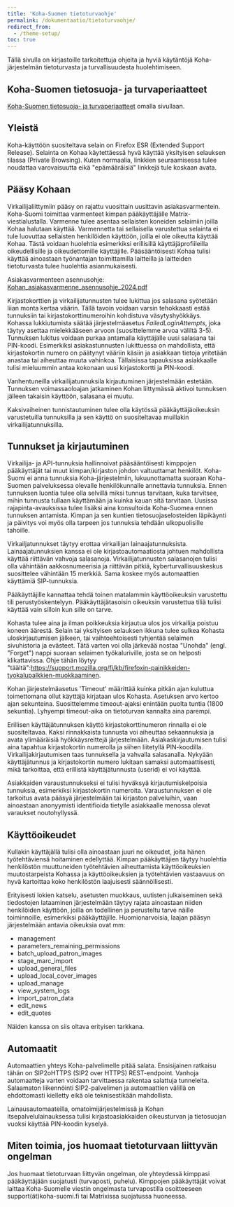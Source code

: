 ```yaml
---
title: 'Koha-Suomen tietoturvaohje'
permalink: /dokumentaatio/tietoturvaohje/
redirect_from:
  - /theme-setup/
toc: true
---
```


Tällä sivulla on kirjastoille tarkoitettuja ohjeita ja hyviä käytäntöjä Koha-järjestelmän tietoturvasta ja turvallisuudesta huolehtimiseen.

## Koha-Suomen tietosuoja- ja turvaperiaatteet

[Koha-Suomen tietosuoja- ja turvaperiaatteet](/dokumentaatio/tietosuojaperiaatteet/) omalla sivullaan.

## Yleistä

Koha-käyttöön suositeltava selain on Firefox ESR (Extended Support Release). Selainta on Kohaa käytettäessä hyvä käyttää yksityisen selauksen tilassa (Private Browsing). Kuten normaalia, linkkien seuraamisessa tulee noudattaa varovaisuutta eikä "epämääräisiä" linkkejä tule koskaan avata.

## Pääsy Kohaan

Virkailijaliittymiin pääsy on rajattu vuosittain uusittavin asiakasvarmentein. Koha-Suomi toimittaa varmenteet kimpan pääkäyttäjälle Matrix-viestialustalla. Varmenne tulee asentaa sellaisten koneiden selaimiin joilla Kohaa halutaan käyttää. Varmennetta tai sellaisella varustettua selainta ei tule luovuttaa sellaisten henkilöiden käyttöön, joilla ei ole oikeutta käyttää Kohaa. Tästä voidaan huolehtia esimerkiksi erillisillä käyttäjäprofiileilla oikeudellisille ja oikeudettomille käyttäjille. Pääsääntöisesti Kohaa tulisi käyttää ainoastaan työnantajan toimittamilla laitteilla ja laitteiden tietoturvasta tulee huolehtia asianmukaisesti.

Asiakasvarmenteen asennusohje: [Kohan_asiakasvarmenne_asennusohje_2024.pdf](https://github.com/user-attachments/files/17023177/Kohan_asiakasvarmenne_asennusohje_2024.pdf)

Kirjastokorttien ja virkailijatunnusten tulee lukittua jos salasana syötetään liian monta kertaa väärin. Tällä tavoin voidaan varsin tehokkaasti estää tunnuksiin tai kirjastokorttinumeroihin kohdistuva väsytyshyökkäys. Kohassa lukkiutumista säätää järjestelmäasetus _FailedLoginAttempts_, joka täytyy asettaa mielekkääseen arvoon (suosittelemme arvoa väliltä 3-5). Tunnuksen lukitus voidaan purkaa antamalla käyttäjälle uusi salasana tai PIN-koodi.   Esimerkiksi asiakastunnusten lukittuessa on mahdollista, että kirjastokortin numero on päätynyt vääriin käsiin ja asiakkaan tietoja yritetään anastaa tai aiheuttaa muuta vahinkoa. Tällaisissa tapauksissa asiakkaalle tulisi mieluummin antaa kokonaan uusi kirjastokortti ja PIN-koodi.

Vanhentuneilla virkailijatunnuksila kirjautuminen järjestelmään estetään. Tunnuksen voimassaoloajan jatkaminen Kohan liittymässä aktivoi tunnuksen jälleen takaisin käyttöön, salasana ei muutu.

Kaksivaiheinen tunnistautuminen tulee olla käytössä pääkäyttäjäoikeuksin varustetuilla tunnuksilla ja sen käyttö on suositeltavaa muillakin virkailijatunnuksilla.

## Tunnukset ja kirjautuminen

Virkailija- ja API-tunnuksia hallinnoivat pääsääntöisesti kimppojen pääkäyttäjät tai muut kimpan/kirjaston johdon valtuuttamat henkilöt. Koha-Suomi ei anna tunnuksia Koha-järjestelmiin, lukuunottamatta suoraan Koha-Suomen palveluksessa olevalle henkilökunnalle annettavia tunnuksia. Ennen tunnuksen luontia tulee olla selvillä miksi tunnus tarvitaan, kuka tarvitsee, mihin tunnusta tullaan käyttämään ja kuinka kauan sitä tarvitaan. Uusissa rajapinta-avauksissa tulee lisäksi aina konsultoida Koha-Suomea ennen tunnuksen antamista. Kimpan ja sen kuntien tietosuojaselosteiden läpikäynti ja päivitys voi myös olla tarpeen jos tunnuksia tehdään ulkopuolisille tahoille.

Virkailjatunnukset täytyy erottaa virkailijan lainaajatunnuksista. Lainaajatunnuksien kanssa ei ole kirjastoautomaatiosta johtuen mahdollista käyttää riittävän vahvoja salasanoja. Virkailijatunnusten salasanojen tulisi olla vähintään aakkosnumeerisia ja riittävän pitkiä, kyberturvallisuuskeskus suosittelee vähintään 15 merkkiä. Sama koskee myös automaattien käyttämiä SIP-tunnuksia.

Pääkäyttäjille kannattaa tehdä toinen matalammin käyttöoikeuksin varustettu tili perustyöskentelyyn. Pääkäyttäjätasoisin oikeuksin varustettua tiliä tulisi käyttää vain silloin kun sille on tarve.

Kohasta tulee aina ja ilman poikkeuksia kirjautua ulos jos virkailija poistuu koneen äärestä. Selain tai yksityisen selauksen ikkuna tulee sulkea Kohasta uloskirjautumisen jälkeen, tai vaihtoehtoisesti tyhjentää selaimen sivuhistoria ja evästeet. Tätä varten voi olla järkevää nostaa "Unohda" (engl. "Forget") nappi suoraan selaimen työkaluriville, josta se on helposti klikattavissa. Ohje tähän löytyy "täältä":https://support.mozilla.org/fi/kb/firefoxin-painikkeiden-tyokalupalkkien-muokkaaminen.

Kohan järjestelmäasetus 'Timeout' määrittää kuinka pitkän ajan kuluttua toimettomana ollut käyttäjä kirjataan ulos Kohasta. Asetuksen arvo kertoo ajan sekunteina. Suosittelemme timeout-ajaksi enintään puolta tuntia (1800 sekuntia). Lyhyempi timeout-aika on tietoturvan kannalta aina parempi.

Erillisen käyttäjätunnuksen käyttö kirjastokorttinumeron rinnalla ei ole suositeltavaa. Kaksi rinnakkaista tunnusta voi aiheuttaa sekaannuksia ja avata ylimääräisiä hyökkäysreittejä järjestelmään. Asiakaskirjautumisen tulisi aina tapahtua kirjastokortin numerolla ja siihen liitetyllä PIN-koodilla. Virkailijakirjautumisen taas tunnuksella ja vahvalla salasanalla. Nykyään käyttäjätunnus ja kirjastokortin numero lukitaan samaksi automaattisesti, mikä tarkoittaa, että erillistä käyttäjätunnusta (userid) ei voi käyttää.

Asiakkaiden varaustunnukseksi ei tulisi hyväksyä kirjautumiskelpoisia tunnuksia, esimerkiksi kirjastokortin numeroita. Varaustunnuksen ei ole tarkoitus avata pääsyä järjestelmään tai kirjaston palveluihin, vaan ainoastaan anonyymisti identifioida tietylle asiakkaalle menossa olevat varaukset noutohyllyssä.

## Käyttöoikeudet

Kullakin käyttäjällä tulisi olla ainoastaan juuri ne oikeudet, joita hänen työtehtäviensä hoitaminen edellyttää. Kimpan pääkäyttäjien täytyy huolehtia henkilöstön muuttuneiden työtehtävien aiheuttamista käyttöoikeuksien muutostarpeista Kohassa ja käyttöoikeuksien ja työtehtävien vastaavuus on hyvä kartoittaa koko henkilöstön laajuisesti säännöllisesti.

Erityisesti lokien katselu, asetusten muokkaus, uutisten julkaiseminen sekä tiedostojen lataaminen järjestelmään täytyy rajata ainoastaan niiden henkilöiden käyttöön, joilla on todellinen ja perusteltu tarve näille toiminnoille, esimerkiksi pääkäyttäjille. Huomionarvoisia, laajan pääsyn järjestelmään antavia oikeuksia ovat mm:

* management
* parameters_remaining_permissions
* batch_upload_patron_images
* stage_marc_import
* upload_general_files
* upload_local_cover_images
* upload_manage
* view_system_logs
* import_patron_data
* edit_news
* edit_quotes

Näiden kanssa on siis oltava erityisen tarkkana.

## Automaatit

Automaattien yhteys Koha-palvelimelle pitää salata. Ensisijainen ratkaisu tähän on SIP2oHTTPS (SIP2 over HTTPS) REST-endpoint. Vanhoja automaatteja varten voidaan tarvittaessa rakentaa salattuja tunneleita. Salaamaton liikennöinti SIP2-palvelimen ja automaattien välillä on ehdottomasti kielletty eikä ole teknisestikään mahdollista.

Lainausautomaateilla, omatoimijärjestelmissä ja Kohan itsepalvelulainauksessa tulisi kirjastoasiakkaiden oikeusturvan ja tietosuojan vuoksi käyttää PIN-koodin kyselyä.

## Miten toimia, jos huomaat tietoturvaan liittyvän ongelman

Jos huomaat tietoturvaan liittyvän ongelman, ole yhteydessä kimppasi pääkäyttäjään suojatusti (turvaposti, puhelu). Kimppojen pääkäyttäjät voivat laittaa Koha-Suomelle viestin ongelmasta turvapostilla osoitteeseen support(ät)koha-suomi.fi tai Matrixissa suojatussa huoneessa.
